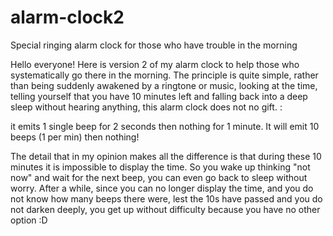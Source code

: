 # alarm-clock2
Special ringing alarm clock for those who have trouble in the morning

Hello everyone! Here is version 2 of my alarm clock to help those who systematically go there in the morning. The principle is quite simple, rather than being suddenly awakened by a ringtone or music, looking at the time, telling yourself that you have 10 minutes left and falling back into a deep sleep without hearing anything, this alarm clock does not no gift. :

it emits 1 single beep for 2 seconds then nothing for 1 minute. It will emit 10 beeps (1 per min) then nothing!

The detail that in my opinion makes all the difference is that during these 10 minutes it is impossible to display the time. So you wake up thinking "not now" and wait for the next beep, you can even go back to sleep without worry. After a while, since you can no longer display the time, and you do not know how many beeps there were, lest the 10s have passed and you do not darken deeply, you get up without difficulty because you have no other option :D
